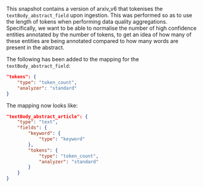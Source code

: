 This snapshot contains a version of arxiv_v6 that tokenises the
`textBody_abstract_field` upon ingestion. This was performed so as to use the
length of tokens when performing data quality aggregations. Specifically, we
want to be able to normalise the number of high confidence entities annotated by
the number of tokens, to get an idea of how many of these entities are being
annotated compared to how many words are present in the abstract.

The following has been added to the mapping for the `textBody_abstract_field`:

```json
"tokens": {
    "type": "token_count",
    "analyzer": "standard"
}
```

The mapping now looks like:

```json
"textBody_abstract_article": {
    "type": "text",
    "fields": {
        "keyword": {
            "type": "keyword"
        },
        "tokens": {
            "type": "token_count",
            "analyzer": "standard"
        }
    }
}
```
